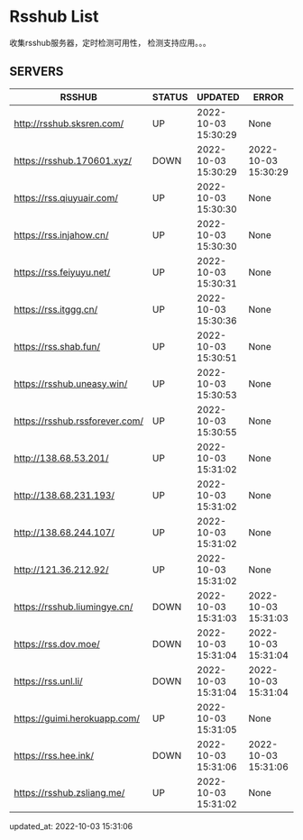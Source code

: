 # Rsshub List

收集rsshub服务器，定时检测可用性， 检测支持应用。。。


## SERVERS

|  RSSHUB   | STATUS  | UPDATED  | ERROR  | TWITTER |  
|  ----  | ----  | ----  | ----  | ---- |  
| http://rsshub.sksren.com/ | UP | 2022-10-03 15:30:29 | None |OK|  
| https://rsshub.170601.xyz/ | DOWN | 2022-10-03 15:30:29 | 2022-10-03 15:30:29 |  
| https://rss.qiuyuair.com/ | UP | 2022-10-03 15:30:30 | None ||  
| https://rss.injahow.cn/ | UP | 2022-10-03 15:30:30 | None ||  
| https://rss.feiyuyu.net/ | UP | 2022-10-03 15:30:31 | None ||  
| https://rss.itggg.cn/ | UP | 2022-10-03 15:30:36 | None ||  
| https://rss.shab.fun/ | UP | 2022-10-03 15:30:51 | None |OK|  
| https://rsshub.uneasy.win/ | UP | 2022-10-03 15:30:53 | None |OK|  
| https://rsshub.rssforever.com/ | UP | 2022-10-03 15:30:55 | None |OK|  
| http://138.68.53.201/ | UP | 2022-10-03 15:31:02 | None ||  
| http://138.68.231.193/ | UP | 2022-10-03 15:31:02 | None ||  
| http://138.68.244.107/ | UP | 2022-10-03 15:31:02 | None ||  
| http://121.36.212.92/ | UP | 2022-10-03 15:31:02 | None ||  
| https://rsshub.liumingye.cn/ | DOWN | 2022-10-03 15:31:03 | 2022-10-03 15:31:03 |  
| https://rss.dov.moe/ | DOWN | 2022-10-03 15:31:04 | 2022-10-03 15:31:04 |  
| https://rss.unl.li/ | DOWN | 2022-10-03 15:31:04 | 2022-10-03 15:31:04 |  
| https://guimi.herokuapp.com/ | UP | 2022-10-03 15:31:05 | None ||  
| https://rss.hee.ink/ | DOWN | 2022-10-03 15:31:06 | 2022-10-03 15:31:06 |  
| https://rsshub.zsliang.me/ | UP | 2022-10-03 15:31:02 | None |OK|  
  

updated_at: 2022-10-03 15:31:06  
